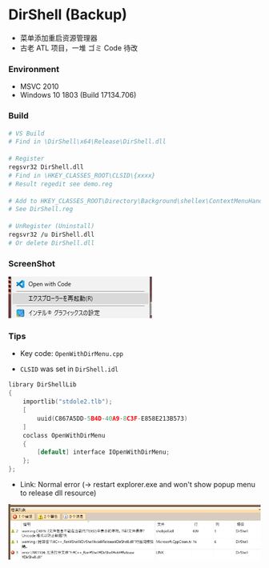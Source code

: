 # DirShell (Backup)
+ 菜单添加重启资源管理器
+ 古老 ATL 项目，一堆 ゴミ Code 待改

### Environment
+ MSVC 2010
+ Windows 10 1803 (Build 17134.706)

### Build
```bash
# VS Build
# Find in \DirShell\x64\Release\DirShell.dll

# Register
regsvr32 DirShell.dll
# Find in \HKEY_CLASSES_ROOT\CLSID\{xxxx}
# Result regedit see demo.reg

# Add to HKEY_CLASSES_ROOT\Directory\Background\shellex\ContextMenuHandlers\DirShell
# See DirShell.reg

# UnRegister (Uninstall)
regsvr32 /u DirShell.dll
# Or delete DirShell.dll
```

### ScreenShot

![ScreenShot](./ScreenShot.jpg)

### Tips

+ Key code: `OpenWithDirMenu.cpp`

+ `CLSID` was set in `DirShell.idl`

```cpp
library DirShellLib
{
    importlib("stdole2.tlb");
    [
        uuid(C867A5DD-5B4D-40A9-8C3F-E858E213B573)
    ]
    coclass OpenWithDirMenu
    {
        [default] interface IOpenWithDirMenu;
    };
};
```

+ Link: Normal error (-> restart explorer.exe and won't show popup menu to release dll resource)

![ScreenShot2.jpg](./ScreenShot2.jpg)